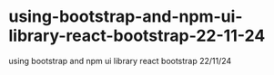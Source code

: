# using-bootstrap-and-npm-ui-library-react-bootstrap-22-11-24
using bootstrap and npm ui library react bootstrap 22/11/24
